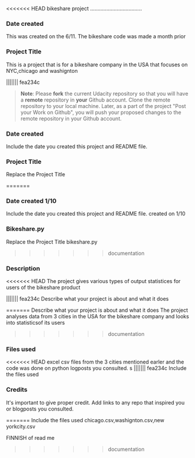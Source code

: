 <<<<<<< HEAD
bikeshare project ...................................

### Date created
This was created on the 6/11. The bikeshare code was made a month prior

### Project Title
This is a project that is for a bikeshare company in the USA that focuses on NYC,chicago and washignton

||||||| fea234c
>**Note**: Please **fork** the current Udacity repository so that you will have a **remote** repository in **your** Github account. Clone the remote repository to your local machine. Later, as a part of the project "Post your Work on Github", you will push your proposed changes to the remote repository in your Github account.

### Date created
Include the date you created this project and README file.

### Project Title
Replace the Project Title

=======
### Date created 1/10
Include the date you created this project and README file.
created on 1/10
### Bikeshare.py
Replace the Project Title
bikeshare.py
>>>>>>> documentation
### Description
<<<<<<< HEAD
The project gives various types of output statistices for users of the bikeshare product

||||||| fea234c
Describe what your project is about and what it does

=======
Describe what your project is about and what it does
The project analyses data from 3 cities in the USA for the bikeshare company and looks into statisticsof its users 
>>>>>>> documentation
### Files used
<<<<<<< HEAD
excel csv files from the 3 cities mentioned earler and the code was done on python
logposts you consulted.
s
||||||| fea234c
Include the files used

### Credits
It's important to give proper credit. Add links to any repo that inspired you or blogposts you consulted.

=======
Include the files used
chicago.csv,washignton.csv,new
yorkcity.csv



FINNISH of read me



>>>>>>> documentation
